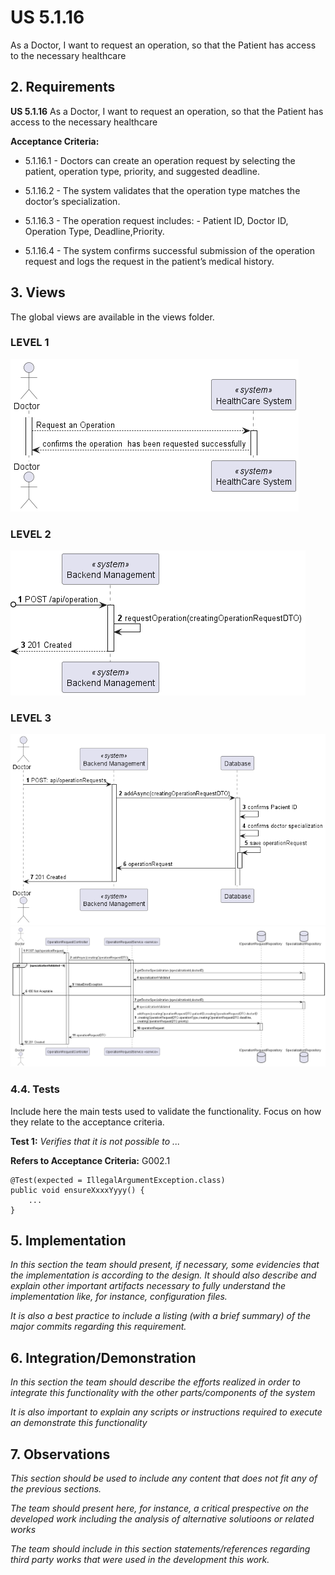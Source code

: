 # US 5.1.16

As a Doctor, I want to request an operation, so that the Patient has access to the necessary healthcare

## 2. Requirements


**US 5.1.16** As a Doctor, I want to request an operation, so that the Patient has access to the necessary healthcare


**Acceptance Criteria:**

- 5.1.16.1 - Doctors can create an operation request by selecting the patient, operation type, priority, and suggested deadline. 

- 5.1.16.2 -  The system validates that the operation type matches the doctor’s specialization. 

- 5.1.16.3 - The operation request includes: - Patient ID, Doctor ID, Operation Type, Deadline,Priority.

- 5.1.16.4 - The system confirms successful submission of the operation request and logs the request in the patient’s medical history. 

## 3. Views

The global views are available in the views folder. 

### LEVEL 1

![level1_view](views/level1/process-view.png)

### LEVEL 2

![level2_view](views/level2/process-view.png)

### LEVEL 3

![level3_view](views/level3/process-view1.png)
![level3_view](views/level3/process-view2.png)



### 4.4. Tests

Include here the main tests used to validate the functionality. Focus on how they relate to the acceptance criteria.

**Test 1:** *Verifies that it is not possible to ...*

**Refers to Acceptance Criteria:** G002.1


```
@Test(expected = IllegalArgumentException.class)
public void ensureXxxxYyyy() {
	...
}
````

## 5. Implementation

*In this section the team should present, if necessary, some evidencies that the implementation is according to the design. It should also describe and explain other important artifacts necessary to fully understand the implementation like, for instance, configuration files.*

*It is also a best practice to include a listing (with a brief summary) of the major commits regarding this requirement.*

## 6. Integration/Demonstration

*In this section the team should describe the efforts realized in order to integrate this functionality with the other parts/components of the system*

*It is also important to explain any scripts or instructions required to execute an demonstrate this functionality*

## 7. Observations

*This section should be used to include any content that does not fit any of the previous sections.*

*The team should present here, for instance, a critical prespective on the developed work including the analysis of alternative solutioons or related works*

*The team should include in this section statements/references regarding third party works that were used in the development this work.*